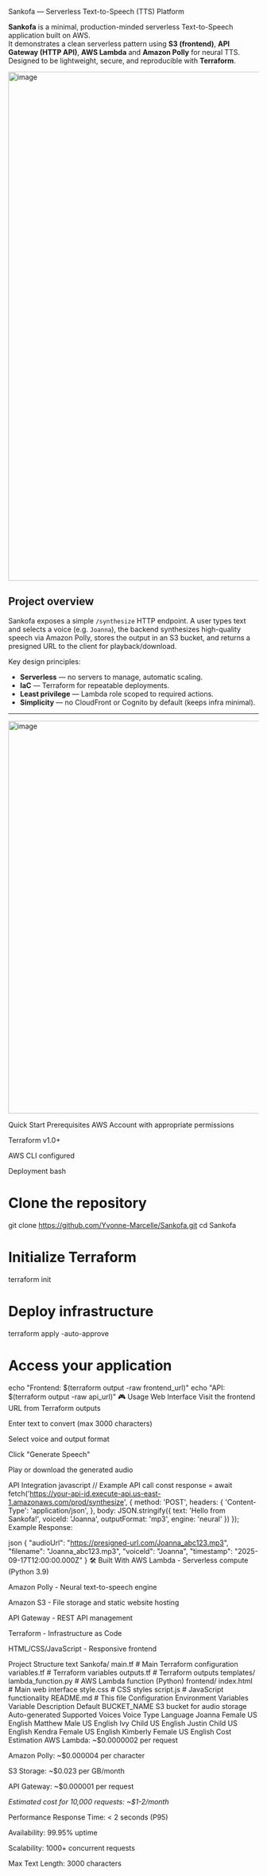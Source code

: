 Sankofa — Serverless Text-to-Speech (TTS) Platform

**Sankofa** is a minimal, production-minded serverless Text-to-Speech application built on AWS.  
It demonstrates a clean serverless pattern using **S3 (frontend)**, **API Gateway (HTTP API)**, **AWS Lambda** and **Amazon Polly** for neural TTS.  
Designed to be lightweight, secure, and reproducible with **Terraform**.



<img width="1536" height="1024" alt="image" src="https://github.com/user-attachments/assets/8bd1095c-a838-4ac5-b3bf-f66e23a87104" />

## Project overview

Sankofa exposes a simple `/synthesize` HTTP endpoint. A user types text and selects a voice (e.g. `Joanna`), the backend synthesizes high-quality speech via Amazon Polly, stores the output in an S3 bucket, and returns a presigned URL to the client for playback/download.

Key design principles:
- **Serverless** — no servers to manage, automatic scaling.
- **IaC** — Terraform for repeatable deployments.
- **Least privilege** — Lambda role scoped to required actions.
- **Simplicity** — no CloudFront or Cognito by default (keeps infra minimal).

---

<img width="1074" height="790" alt="image" src="https://github.com/user-attachments/assets/d5ec7e4c-5b36-4ba7-966d-4bc0e3397481" />

Quick Start
Prerequisites
AWS Account with appropriate permissions

Terraform v1.0+

AWS CLI configured

Deployment
bash
# Clone the repository
git clone https://github.com/Yvonne-Marcelle/Sankofa.git
cd Sankofa

# Initialize Terraform
terraform init

# Deploy infrastructure
terraform apply -auto-approve

# Access your application
echo "Frontend: $(terraform output -raw frontend_url)"
echo "API: $(terraform output -raw api_url)"
🎮 Usage
Web Interface
Visit the frontend URL from Terraform outputs

Enter text to convert (max 3000 characters)

Select voice and output format

Click "Generate Speech"

Play or download the generated audio

API Integration
javascript
// Example API call
const response = await fetch('https://your-api-id.execute-api.us-east-1.amazonaws.com/prod/synthesize', {
  method: 'POST',
  headers: {
    'Content-Type': 'application/json',
  },
  body: JSON.stringify({
    text: 'Hello from Sankofa!',
    voiceId: 'Joanna',
    outputFormat: 'mp3',
    engine: 'neural'
  })
});
Example Response:

json
{
  "audioUrl": "https://presigned-url.com/Joanna_abc123.mp3",
  "filename": "Joanna_abc123.mp3",
  "voiceId": "Joanna",
  "timestamp": "2025-09-17T12:00:00.000Z"
}
🛠️ Built With
AWS Lambda - Serverless compute (Python 3.9)

Amazon Polly - Neural text-to-speech engine

Amazon S3 - File storage and static website hosting

API Gateway - REST API management

Terraform - Infrastructure as Code

HTML/CSS/JavaScript - Responsive frontend

 Project Structure
text
Sankofa/
 main.tf                 # Main Terraform configuration
variables.tf           # Terraform variables
 outputs.tf            # Terraform outputs
templates/
   lambda_function.py # AWS Lambda function (Python)
 frontend/
index.html        # Main web interface
style.css         # CSS styles
script.js         # JavaScript functionality
README.md             # This file
Configuration
Environment Variables
Variable	Description	Default
BUCKET_NAME	S3 bucket for audio storage	Auto-generated
Supported Voices
Voice	Type	Language
Joanna	Female	US English
Matthew	Male	US English
Ivy	Child	US English
Justin	Child	US English
Kendra	Female	US English
Kimberly	Female	US English
 Cost Estimation
AWS Lambda: ~$0.0000002 per request

Amazon Polly: ~$0.000004 per character

S3 Storage: ~$0.023 per GB/month

API Gateway: ~$0.000001 per request

*Estimated cost for 10,000 requests: ~$1-2/month*

 Performance
Response Time: < 2 seconds (P95)

Availability: 99.95% uptime

Scalability: 1000+ concurrent requests

Max Text Length: 3000 characters

